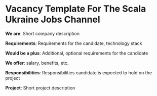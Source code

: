 # Vacancy Template For The Scala Ukraine Jobs Channel

**We are**:
Short company description

**Requirements**:
Requirements for the candidate,
technology stack

**Would be a plus**:
Additional, optional requirements for the candidate

**We offer**:
salary, benefits, etc.

**Responsibilities**:
Responsibilities candidate is expected to
hold on the project

**Project**: 
Short project description
